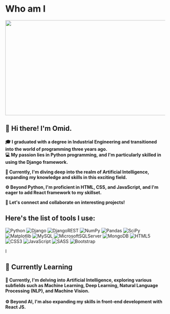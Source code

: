 <h1 color="#2e3aa0">Who am I</h1>
<img src="https://github.com/omidnda/omidnda/assets/102738270/57be3db1-3d1f-40be-a3a8-7de2e3f9f1bb" width="1400px" height="300px">


<h2>
👋 Hi there! I'm Omid.
</h2>
<h4>🎓 I graduated with a degree in Industrial Engineering and transitioned into the world of programming three years ago.
<br>
💻 My passion lies in Python programming, and I'm particularly skilled in using the Django framework.

🤖 Currently, I'm diving deep into the realm of Artificial Intelligence, expanding my knowledge and skills in this exciting field.

⚙️ Beyond Python, I'm proficient in HTML, CSS, and JavaScript, and I'm eager to add React framework to my skillset.

🌟 Let's connect and collaborate on interesting projects!</h4>

<h2>Here's the list of tools I use:</h2>


![Python](https://img.shields.io/badge/python-3670A0?style=for-the-badge&logo=python&logoColor=ffdd54)
![Django](https://img.shields.io/badge/django-%23092E20.svg?style=for-the-badge&logo=django&logoColor=white)
![DjangoREST](https://img.shields.io/badge/DJANGO-REST-ff1709?style=for-the-badge&logo=django&logoColor=white&color=ff1709&labelColor=gray)
![NumPy](https://img.shields.io/badge/numpy-%23013243.svg?style=for-the-badge&logo=numpy&logoColor=white)
![Pandas](https://img.shields.io/badge/pandas-%23150458.svg?style=for-the-badge&logo=pandas&logoColor=white)
![SciPy](https://img.shields.io/badge/SciPy-%230C55A5.svg?style=for-the-badge&logo=scipy&logoColor=%white)
![Matplotlib](https://img.shields.io/badge/Matplotlib-%23ffffff.svg?style=for-the-badge&logo=Matplotlib&logoColor=black)
![MySQL](https://img.shields.io/badge/mysql-%2300f.svg?style=for-the-badge&logo=mysql&logoColor=white)
![MicrosoftSQLServer](https://img.shields.io/badge/Microsoft%20SQL%20Server-CC2927?style=for-the-badge&logo=microsoft%20sql%20server&logoColor=white)
![MongoDB](https://img.shields.io/badge/MongoDB-%234ea94b.svg?style=for-the-badge&logo=mongodb&logoColor=white)
![HTML5](https://img.shields.io/badge/html5-%23E34F26.svg?style=for-the-badge&logo=html5&logoColor=white)
![CSS3](https://img.shields.io/badge/css3-%231572B6.svg?style=for-the-badge&logo=css3&logoColor=white)
![JavaScript](https://img.shields.io/badge/javascript-%23323330.svg?style=for-the-badge&logo=javascript&logoColor=%23F7DF1E)
![SASS](https://img.shields.io/badge/SASS-hotpink.svg?style=for-the-badge&logo=SASS&logoColor=white)
![Bootstrap](https://img.shields.io/badge/bootstrap-%238511FA.svg?style=for-the-badge&logo=bootstrap&logoColor=white)

ا
<h2>📘 Currently Learning</h2>
<h4>
🤖 Currently, I'm delving into Artificial Intelligence, exploring various subfields such as Machine Learning, Deep Learning, Natural Language Processing (NLP), and Machine Vision.
<br><br>
⚙️ Beyond AI, I'm also expanding my skills in front-end development with React JS.
<h4>
